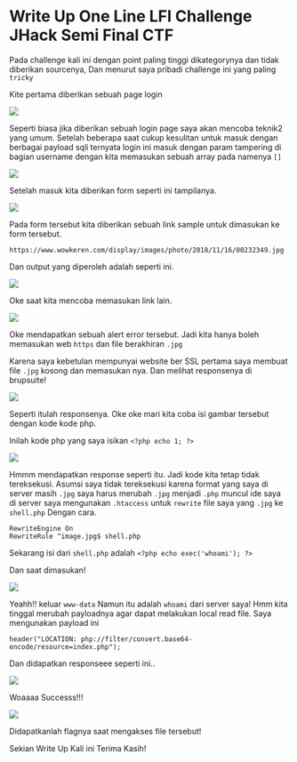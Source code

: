 # Write Up One Line LFI Challenge JHack Semi Final CTF

Pada challenge kali ini dengan point paling tinggi dikategorynya dan tidak diberikan sourcenya, Dan menurut saya pribadi challenge ini yang paling `tricky`

Kite pertama diberikan sebuah page login

![](/JHackCTF/Picture/login.png)


Seperti biasa jika diberikan sebuah login page saya akan mencoba teknik2 yang umum. Setelah beberapa saat cukup kesulitan untuk masuk dengan berbagai payload sqli ternyata login ini masuk dengan param tampering di bagian username dengan kita memasukan sebuah array pada namenya `[]`

![](/JHackCTF/Picture/array.png)

Setelah masuk kita diberikan form seperti ini tampilanya.

![](/JHackCTF/Picture/home.png)

Pada form tersebut kita diberikan sebuah link sample untuk dimasukan ke form tersebut.

`https://www.wowkeren.com/display/images/photo/2018/11/16/00232349.jpg`

Dan output yang diperoleh adalah seperti ini.

![](/JHackCTF/Picture/dh.png)

Oke saat kita mencoba memasukan link lain.

![](/JHackCTF/Picture/err.png)


Oke mendapatkan sebuah alert error tersebut. Jadi kita hanya boleh memasukan web `https` dan file berakhiran `.jpg` 

Karena saya kebetulan mempunyai website ber SSL pertama saya membuat file `.jpg` kosong dan memasukan nya. Dan melihat responsenya di brupsuite!

![](/JHackCTF/Picture/r1.png)

Seperti itulah responsenya. Oke oke mari kita coba isi gambar tersebut dengan kode kode php.

Inilah kode php yang saya isikan `<?php echo 1; ?>`

![](/JHackCTF/Picture/r1.png)


Hmmm mendapatkan response seperti itu. Jadi kode kita tetap tidak tereksekusi. Asumsi saya tidak tereksekusi karena format yang saya di server masih `.jpg` saya harus merubah `.jpg` menjadi `.php` muncul ide saya di server saya mengunakan `.htaccess` untuk `rewrite` file saya yang `.jpg` ke `shell.php` Dengan cara.

```
RewriteEngine On
RewriteRule ^image.jpg$ shell.php
```

Sekarang isi dari `shell.php` adalah `<?php echo exec('whoami'); ?>` 

Dan saat dimasukan!

![](/JHackCTF/Picture/s1.png)


Yeahh!! keluar `www-data` Namun itu adalah `whoami` dari server saya! Hmm kita tinggal merubah payloadnya agar dapat melakukan local read file. Saya mengunakan payload ini

```
header("LOCATION: php://filter/convert.base64-encode/resource=index.php");
```

Dan didapatkan responseee seperti ini..

![](/JHackCTF/Picture/s2.png)

Woaaaa Successs!!! 

![](/JHackCTF/Picture/flag.png)

Didapatkanlah flagnya saat mengakses file tersebut!

Sekian Write Up Kali ini Terima Kasih!



